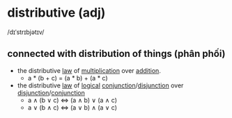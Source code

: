 # distributive (adj)

/dɪˈstrɪbjətɪv/

## connected with distribution of things (phân phối)

- the distributive [law](law-n.md#a-scientific-rule-that-somebody-has-stated-to-explain-a-natural-process) of [multiplication](multiplication-n.md#the-act-or-process-of-multiplying-numbers) over [addition](addition-n.md#a-process-of-adding-two-or-more-numbers-together-to-find-their-total).
  - a * (b + c) = (a * b) + (a * c)
- the distributive [law](law-n.md#a-scientific-rule-that-somebody-has-stated-to-explain-a-natural-process) of [logical](logical-adj.md#following-or-able-to-follow-the-rules-of-logic-in-which-ideas-or-facts-are-based-on-other-true-ideas-or-facts) [conjunction](conjunction-n.md#a-combination-of-events-etc-that-causes-a-particular-result)/[disjunction](disjunction-n.md#a-different-between-two-things-that-you-would-expect-to-be-in-agreement-with-each-other) over [disjunction](disjunction-n.md#a-different-between-two-things-that-you-would-expect-to-be-in-agreement-with-each-other)/[conjunction](conjunction-n.md#a-combination-of-events-etc-that-causes-a-particular-result)
  - a &#x2227; (b &#x2228; c) &#x21D4; (a &#x2227; b) &#x2228; (a &#x2227; c)
  - a &#x2228; (b &#x2227; c) &#x21D4; (a &#x2228; b) &#x2227; (a &#x2228; c)